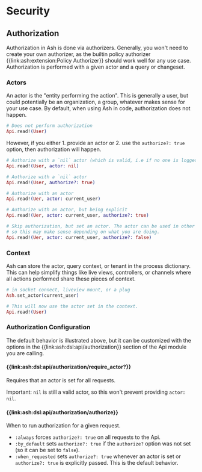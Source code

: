 # Security

## Authorization

Authorization in Ash is done via authorizers. Generally, you won't need to create your own  authorizer, as the builtin policy authorizer {{link:ash:extension:Policy Authorizer}} should work well for any use case. Authorization is performed with a given actor and a query or changeset.

### Actors

An actor is the "entity performing the action". This is generally a user, but could potentially be an organization, a group, whatever makes sense for your use case. By default, when using Ash in code, authorization does not happen.

```elixir
# Does not perform authorization
Api.read!(User)
```

However, if you either 1. provide an actor or 2. use the `authorize?: true` option, then authorization will happen.

```elixir
# Authorize with a `nil` actor (which is valid, i.e if no one is logged in and they are trying to list users)
Api.read!(User, actor: nil)

# Authorize with a `nil` actor
Api.read!(User, authorize?: true)

# Authorize with an actor
Api.read!(Uer, actor: current_user)

# Authorize with an actor, but being explicit
Api.read!(Uer, actor: current_user, authorize?: true)

# Skip authorization, but set an actor. The actor can be used in other things than authorization
# so this may make sense depending on what you are doing.
Api.read!(Uer, actor: current_user, authorize?: false)
```

### Context

Ash can store the actor, query context, or tenant in the process dictionary. This can help simplify things like live views, controllers, or channels where all actions performed share these pieces of context.

```elixir
# in socket connect, liveview mount, or a plug
Ash.set_actor(current_user)

# This will now use the actor set in the context.
Api.read!(User)
```

### Authorization Configuration

The default behavior is illustrated above, but it can be customized with the options in the {{link:ash:dsl:api/authorization}} section of the Api module you are calling.

#### {{link:ash:dsl:api/authorization/require_actor?}}

Requires that an actor is set for all requests.

Important: `nil` is still a valid actor, so this won't prevent providing `actor: nil`.


#### {{link:ash:dsl:api/authorization/authorize}}

When to run authorization for a given request.

- `:always` forces `authorize?: true` on all requests to the Api. 
- `:by_default` sets `authorize?: true` if the `authorize?` option was not set (so it can be set to `false`).
- `:when_requested` sets `authorize?: true` whenever an actor is set or `authorize?: true` is explicitly passed. This is the default behavior.